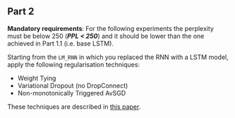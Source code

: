 ## Part 2
**Mandatory requirements**: For the following experiments the perplexity must be below 250 (***PPL < 250***) and it should be lower than the one achieved in Part 1.1 (i.e. base LSTM).

Starting from the `LM_RNN` in which you replaced the RNN with a LSTM model, apply the following regularisation techniques:
- Weight Tying 
- Variational Dropout (no DropConnect)
- Non-monotonically Triggered AvSGD 

These techniques are described in [this paper](https://openreview.net/pdf?id=SyyGPP0TZ).
